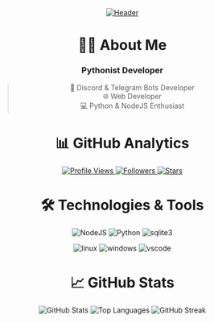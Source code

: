 <div align="center">
  <a href="https://onexizz.space">
    <img src="https://onexizz.furryporno.ru/img/onexizz/onexizz.png" alt="Header">
  </a>

  # 👨‍💻 About Me
  
  ### Pythonist Developer
  > 🤖 Discord & Telegram Bots Developer  
  > 🌐 Web Developer  
  > 💻 Python & NodeJS Enthusiast

  # 📊 GitHub Analytics
  
  <p align="center">
    <a href="https://github.com/ByteWardenDev">
      <img src="https://komarev.com/ghpvc/?username=ByteWardenDev&logo=github&style=for-the-badge&color=000000" alt="Profile Views">
    </a>
    <a href="https://github.com/ByteWardenDev?tab=followers">
      <img src="https://img.shields.io/github/followers/ByteWardenDev?style=for-the-badge&logo=github&color=000000" alt="Followers">
    </a>
    <a href="https://github.com/ByteWardenDev?tab=repositories">
      <img src="https://img.shields.io/github/stars/ByteWardenDev?style=for-the-badge&logo=github&color=000000" alt="Stars">
    </a>
  </p>

  # 🛠 Technologies & Tools
  
  ![NodeJS](https://img.shields.io/badge/-NodeJS-090909?style=for-the-badge&logo=node.js&logoColor=339933)
  ![Python](https://img.shields.io/badge/-Python-090909?style=for-the-badge&logo=python&logoColor=3776AB)
  ![sqlite3](https://img.shields.io/badge/-sqlite3-090909?style=for-the-badge&logo=sqlite&logoColor=07405E)
  
  ![linux](https://img.shields.io/badge/-linux-090909?style=for-the-badge&logo=linux&logoColor=FCC624)
  ![windows](https://img.shields.io/badge/-windows-090909?style=for-the-badge&logo=windows&logoColor=0078D6)
  ![vscode](https://img.shields.io/badge/-vscode-090909?style=for-the-badge&logo=visualstudiocode&logoColor=007ACC)
  # 📈 GitHub Stats
  
  <img src="https://github-readme-stats.vercel.app/api?username=ByteWardenDev&show_icons=true&theme=dark&hide_border=true&bg_color=000000" alt="GitHub Stats">

  <img src="https://github-readme-stats.vercel.app/api/top-langs/?username=ByteWardenDev&layout=compact&theme=dark&hide_border=true&bg_color=000000" alt="Top Languages">

  <img src="https://github-readme-streak-stats.herokuapp.com/?user=ByteWardenDev&theme=dark&hide_border=true&background=000000" alt="GitHub Streak">

</div>













